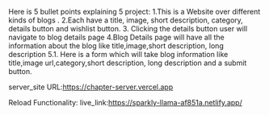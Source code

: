 Here is 5 bullet points explaining 5 project:
1.This is a Website over different kinds of blogs .
2.Each  have a title, image, short description, category, details button and wishlist button.
3. Clicking the details button user will navigate to blog details page 
4.Blog Details page will have all the information about the blog like title,image,short description, long description 
5.1.	Here is a form which will take blog information like title,image url,category,short description, long description and a submit button.

server_site URL:https://chapter-server.vercel.app

 Reload Functionality:
 live_link:https://sparkly-llama-af851a.netlify.app/

